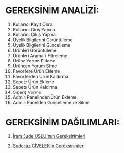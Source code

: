 # GEREKSİNİM ANALİZİ:

1.  ⁠Kullanıcı Kayıt Olma
2.  Kullanıcı Giriş Yapma
3.  Kullanıcı Çıkış Yapma
4.  Üyelik Bilgilerini Görüntüleme
5.  Üyelik Bilgilerini Güncelleme
6. ⁠Ürünleri Görüntüleme
7. Ürünleri Arama / Filtreleme ⁠
8. Ürüne Yorum Ekleme
9. Üründen Yorum Silme
10. Favorilere Ürün Ekleme
11. ⁠Favorilerden Ürün Kaldırma
12. Sepete Ürün Ekleme ⁠
13. Sepete Ürün Kaldırma
14. Sipariş Verme  ⁠
15. Admin Panelinden Ürün Ekleme
16. Admin Panelden Güncelleme ve Silme

# GEREKSİNİM DAĞILIMLARI:
1. [İrem Sude USLU'nun Gereksinimleri](./iremg.md)

2. [Sudenaz CİVELEK'in Gereksinimleri](./sudeg.md)
